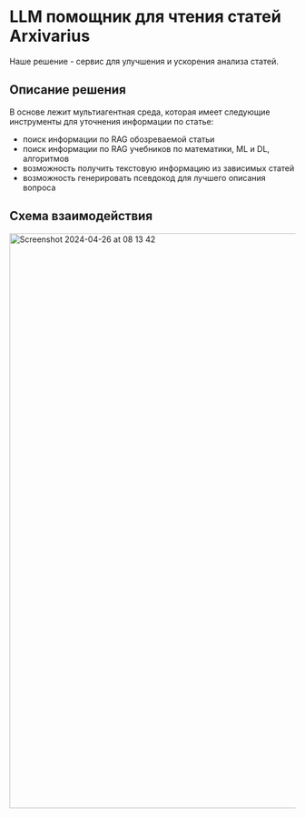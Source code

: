 # LLM помощник для чтения статей Arxivarius
Наше решение - сервис для улучшения и ускорения анализа статей.

## Описание решения

В основе лежит мультиагентная среда, которая имеет следующие инструменты для уточнения информации по статье:

- поиск информации по RAG обозреваемой статьи
- поиск информации по RAG учебников по математики, ML и DL, алгоритмов
- возможность получить текстовую информацию из зависимых статей
- возможность генерировать псевдокод для лучшего описания вопроса

## Схема взаимодействия
<img width="1011" alt="Screenshot 2024-04-26 at 08 13 42" src="https://github.com/Sapf3ar/arxivarius/assets/70803676/62b58196-0520-42bd-9210-29f4112e0d1e">

